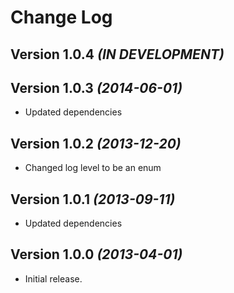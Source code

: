Change Log
==========

Version 1.0.4 *(IN DEVELOPMENT)*
--------------------------------

Version 1.0.3 *(2014-06-01)*
----------------------------

* Updated dependencies

Version 1.0.2 *(2013-12-20)*
----------------------------

* Changed log level to be an enum

Version 1.0.1 *(2013-09-11)*
----------------------------

* Updated dependencies

Version 1.0.0 *(2013-04-01)*
----------------------------

* Initial release.
